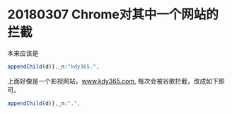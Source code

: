 # 20180307 Chrome对其中一个网站的拦截

本来应该是 

```js
appendChild(d)},_n:"kdy365.",

```

上面好像是一个影视网站，www.kdy365.com, 每次会被谷歌拦截，改成如下即可。

```js
appendChild(d)},_n:".",
    
    
```

